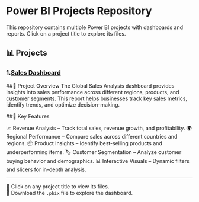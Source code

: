 # Power BI Projects Repository  

This repository contains multiple Power BI projects with dashboards and reports. Click on a project title to explore its files.  

## 📊 Projects  

### 1.[Sales Dashboard](Sales-Project/)  
##📌 Project Overview
The Global Sales Analysis dashboard provides insights into sales performance across different regions, products, and customer segments. This report helps businesses track key sales metrics, identify trends, and optimize decision-making.

##🚀 Key Features

📈 Revenue Analysis – Track total sales, revenue growth, and profitability.
🌍 Regional Performance – Compare sales across different countries and regions.
📦 Product Insights – Identify best-selling products and underperforming items.
🏷️ Customer Segmentation – Analyze customer buying behavior and demographics.
📊 Interactive Visuals – Dynamic filters and slicers for in-depth analysis. 
 

---

🔹 Click on any project title to view its files.  
🔹 Download the `.pbix` file to explore the dashboard.  
